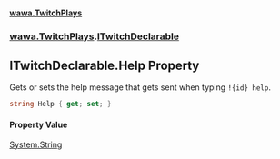 #### [wawa.TwitchPlays](index.md 'index')
### [wawa.TwitchPlays](wawa.TwitchPlays.md 'wawa.TwitchPlays').[ITwitchDeclarable](ITwitchDeclarable.md 'wawa.TwitchPlays.ITwitchDeclarable')

## ITwitchDeclarable.Help Property

Gets or sets the help message that gets sent when typing `!{id} help`.

```csharp
string Help { get; set; }
```

#### Property Value
[System.String](https://docs.microsoft.com/en-us/dotnet/api/System.String 'System.String')